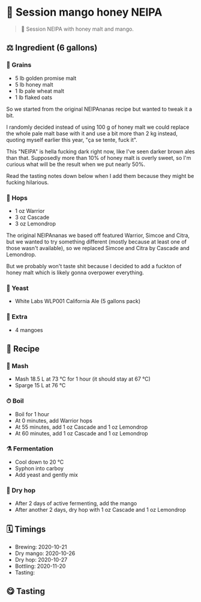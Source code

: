 # 🍺 Session mango honey NEIPA

> 📝 Session NEIPA with honey malt and mango.

##  ⚖️ Ingredient (6 gallons)

### 🌾 Grains

* 5 lb golden promise malt
* 5 lb honey malt
* 1 lb pale wheat malt
* 1 lb flaked oats

So we started from the original NEIPAnanas recipe but wanted to tweak it
a bit.

I randomly decided instead of using 100 g of honey malt we could replace
the whole pale malt base with it and use a bit more than 2 kg instead,
quoting myself earlier this year, "ça se tente, fuck it".

This "NEIPA" is hella fucking dark right now, like I've seen darker
brown ales than that. Supposedly more than 10% of honey malt is overly
sweet, so I'm curious what will be the result when we put nearly 50%.

Read the tasting notes down below when I add them because they might be
fucking hilarious.

### 🌿 Hops

* 1 oz Warrior
* 3 oz Cascade
* 3 oz Lemondrop

The original NEIPAnanas we based off featured Warrior, Simcoe and Citra,
but we wanted to try something different (mostly because at least one of
those wasn't available), so we replaced Simcoe and Citra by Cascade and
Lemondrop.

But we probably won't taste shit because I decided to add a fuckton of
honey malt which is likely gonna overpower everything.

### 🧫 Yeast

* White Labs WLP001 California Ale (5 gallons pack)

### 🥭 Extra

* 4 mangoes

## 📖 Recipe

### 🚰 Mash

* Mash 18.5 L at 73 °C for 1 hour (it should stay at 67 °C)
* Sparge 15 L at 76 °C

### ⏱  Boil

* Boil for 1 hour
* At 0 minutes, add Warrior hops
* At 55 minutes, add 1 oz Cascade and 1 oz Lemondrop
* At 60 minutes, add 1 oz Cascade and 1 oz Lemondrop

### ⚗️ Fermentation

* Cool down to 20 °C
* Syphon into carboy
* Add yeast and gently mix

### 🌵 Dry hop

* After 2 days of active fermenting, add the mango
* After another 2 days, dry hop with 1 oz Cascade and 1 oz Lemondrop

## 🗓 Timings

* Brewing: 2020-10-21
* Dry mango: 2020-10-26
* Dry hop: 2020-10-27
* Bottling: 2020-11-20
* Tasting:

## 😋 Tasting

